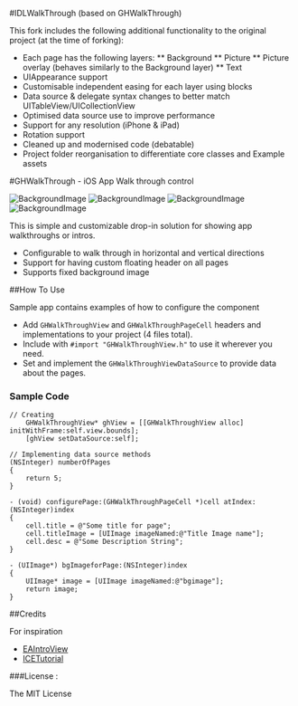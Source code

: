 #IDLWalkThrough (based on GHWalkThrough)

This fork includes the following additional functionality to the original project (at the time of forking):
* Each page has the following layers:
** Background
** Picture
** Picture overlay (behaves similarly to the Background layer)
** Text
* UIAppearance support
* Customisable independent easing for each layer using blocks
* Data source & delegate syntax changes to better match UITableView/UICollectionView
* Optimised data source use to improve performance
* Support for any resolution (iPhone & iPad)
* Rotation support
* Cleaned up and modernised code (debatable)
* Project folder reorganisation to differentiate core classes and Example assets

#GHWalkThrough - iOS App Walk through control

![BackgroundImage](https://raw2.github.com/GnosisHub/GHWalkThrough/master/wtwithheader.gif)
![BackgroundImage](https://raw2.github.com/GnosisHub/GHWalkThrough/master/wtbgfixed.gif)
![BackgroundImage](https://raw2.github.com/GnosisHub/GHWalkThrough/master/wtvertical.gif)
![BackgroundImage](https://raw2.github.com/GnosisHub/GHWalkThrough/master/wthorizontal.gif)

This is simple and customizable drop-in solution for showing app walkthroughs or intros.

* Configurable to walk through in horizontal and vertical directions
* Support for having custom floating header on all pages
* Supports fixed background image

##How To Use

Sample app contains examples of how to configure the component

* Add `GHWalkThroughView` and `GHWalkThroughPageCell` headers and implementations to your project (4 files total).
* Include with `#import "GHWalkThroughView.h"` to use it wherever you need.
* Set and implement the `GHWalkThroughViewDataSource` to provide data about the pages.

### Sample Code
```objc
// Creating
    GHWalkThroughView* ghView = [[GHWalkThroughView alloc] initWithFrame:self.view.bounds];
	[ghView setDataSource:self];

// Implementing data source methods
(NSInteger) numberOfPages
{
    return 5;
}

- (void) configurePage:(GHWalkThroughPageCell *)cell atIndex:(NSInteger)index
{
    cell.title = @"Some title for page";
    cell.titleImage = [UIImage imageNamed:@"Title Image name"];
    cell.desc = @"Some Description String";
}

- (UIImage*) bgImageforPage:(NSInteger)index
{
    UIImage* image = [UIImage imageNamed:@"bgimage"];
    return image;
}
```

##Credits

For inspiration
- [EAIntroView](https://github.com/ealeksandrov/EAIntroView)
- [ICETutorial](https://github.com/icepat/ICETutorial)



###License :

The MIT License

